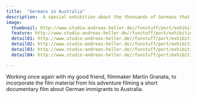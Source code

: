 ```yaml
---
title:  "Germans in Australia"
description:  A special exhibition about the thousands of Germans that found their way to Australia
image:
  thumbnail: http://www.studio-andreas-heller.de//funstuff/port/exhibition/australien-lo.jpg
  feature: http://www.studio-andreas-heller.de//funstuff/port/exhibition/australien-lo.jpg
  detail01: http://www.studio-andreas-heller.de//funstuff/port/exhibition/AUS/Aus-01.jpg
  detail02: http://www.studio-andreas-heller.de//funstuff/port/exhibition/AUS/Aus-02.jpg
  detail03: http://www.studio-andreas-heller.de//funstuff/port/exhibition/AUS/Aus-03.jpg
  detail04: http://www.studio-andreas-heller.de//funstuff/port/exhibition/AUS/Aus-04.jpg

---
```

Working once again with my good friend, filmmaker Martin Granata, to incorporate the film material from his adventure filming a short documentary film about German immigrants to Australia.
